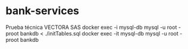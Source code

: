 # bank-services
Prueba técnica VECTORA SAS
docker exec -i mysql-db mysql -u root -proot bankdb < ./initTables.sql
docker exec -it mysql-db mysql -u root -proot bankdb
